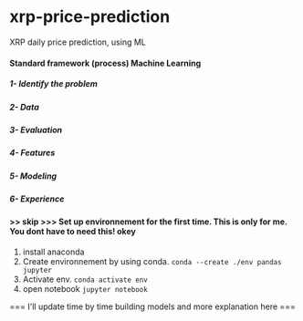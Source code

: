 # xrp-price-prediction
XRP daily price prediction, using  ML

#### Standard framework (process) Machine Learning
##### 1- Identify the problem 
##### 2- Data
##### 3- Evaluation
##### 4- Features
##### 5- Modeling
##### 6- Experience

#### >> skip >>> Set up environnement for the first time. This is only for me. You dont have to need this! okey 
1. install anaconda
2. Create environnement by using conda.
```conda --create ./env pandas jupyter```
3. Activate env. ```conda activate env```
4. open notebook ```jupyter notebook```

=== I'll update time by time building models and more explanation here ===
